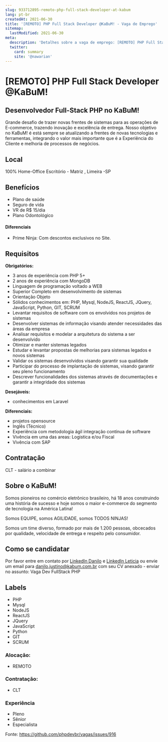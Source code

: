 ```yaml
---
slug: 933712895-remoto-php-full-stack-developer-at-kabum
lang: pt-br
createdAt: 2021-06-30
title: '[REMOTO] PHP Full Stack Developer @KaBuM! - Vaga de Emprego'
sitemap:
  lastModified: 2021-06-30
meta:
  description: 'Detalhes sobre a vaga de emprego: [REMOTO] PHP Full Stack Developer @KaBuM!'
  twitter:
    card: summary
    site: '@nawarian'
---
```


# [REMOTO] PHP Full Stack Developer @KaBuM!

<!--
==================================================
POR FAVOR, SÓ POSTE SE A VAGA FOR PARA DESENVOLVEDOR(A) PHP!

Não faça distinção de gênero no titulo da vaga.

Use: "PHP Developer" ao invés de "Desenvolvedor PHP" \o/

Exemplo: `[São Paulo/SP] PHP Developer na Nome da Empresa`

Evite fugir do padrão, isso só dá trabalho aos administradores,
pois os títulos são padronizados.
==================================================
-->

## Desenvolvedor Full-Stack PHP no KaBuM!

Grande desafio de trazer novas frentes de sistemas para as operações de E-commerce, trazendo inovação e excelência de entrega. Nosso objetivo no KaBuM! é está sempre se atualizando a frentes de novas tecnologias e ferramentas, integrando o valor mais importante que é a Experiência do Cliente e melhoria de processos de negócios.


## Local

100% Home-Office
Escritório - Matriz , Limeira -SP

## Benefícios

- Plano de saúde
- Seguro de vida
- VR de R$ 15/dia
- Plano Odontológico

#### Diferenciais

- Prime Ninja: Com descontos exclusivos no Site.

## Requisitos

**Obrigatórios:**
- 3 anos de experiência com PHP 5+
- 2 anos de experiência com MongoDB
- Linguagem de programação voltado a WEB
- Superior Completo em desenvolvimento de sistemas
- Orientação Objeto
- Sólidos conhecimentos em:  PHP, Mysql, NodeJS, ReactJS, JQuery, JavaScript, Python, GIT, SCRUM
- Levantar requisitos de software com os envolvidos nos projetos de sistemas
- Desenvolver sistemas de informação visando atender necessidades das áreas da empresa
- Analisar requisitos e modelar a arquitetura do sistema a ser desenvolvido
- Otimizar e manter sistemas legados
- Estudar e levantar propostas de melhorias para sistemas legados e novos sistemas
- Validar os sistemas desenvolvidos visando garantir sua qualidade
- Participar do processo de implantação de sistemas, visando garantir seu pleno funcionamento
- Descrever funcionalidades dos sistemas através de documentações e garantir a integridade dos sistemas

**Desejáveis:**
- conhecimentos em Laravel

**Diferenciais:**
- projetos opensource
- Inglês (Técnico)
- Experiência com metodologia ágil integração contínua de software
- Vivência em uma das areas: Logistica e/ou Fiscal
- Vivência com SAP

## Contratação

CLT - salário a combinar

## Sobre o KaBuM!

Somos pioneiros no comércio eletrônico brasileiro, há 18 anos construindo uma história de sucesso e hoje somos o maior e-commerce do segmento de tecnologia na América Latina!

Somos EQUIPE, somos AGILIDADE, somos TODOS NINJAS!

Somos um time diverso, formado por mais de 1.200 pessoas, obcecados por qualidade, velocidade de entrega e respeito pelo consumidor.

## Como se candidatar

Por favor entre em contato por [LinkedIn Danilo](https://www.linkedin.com/in/danilooscarjustino/) e [LinkedIn Leticia](https://www.linkedin.com/in/leticiacunhag/) ou envie um email para danilo.justino@kabum.com.br com seu CV anexado - enviar no assunto: Vaga Dev FullStack PHP

## Labels

- PHP
- Mysql
- NodeJS
- ReactJS
- JQuery
- JavaScript
- Python
- GIT
- SCRUM

### Alocação:
- REMOTO

### Contratação:
- CLT

### Experiência

- Pleno
- Sênior
- Especialista


Fonte: https://github.com/phpdevbr/vagas/issues/916